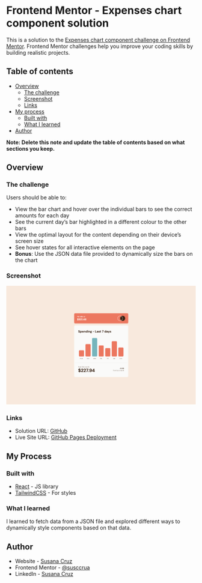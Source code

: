 # Frontend Mentor - Expenses chart component solution

This is a solution to the [Expenses chart component challenge on Frontend Mentor](https://www.frontendmentor.io/challenges/expenses-chart-component-e7yJBUdjwt). Frontend Mentor challenges help you improve your coding skills by building realistic projects. 

## Table of contents

- [Overview](#overview)
  - [The challenge](#the-challenge)
  - [Screenshot](#screenshot)
  - [Links](#links)
- [My process](#my-process)
  - [Built with](#built-with)
  - [What I learned](#what-i-learned)
- [Author](#author)

**Note: Delete this note and update the table of contents based on what sections you keep.**

## Overview

### The challenge

Users should be able to:

- View the bar chart and hover over the individual bars to see the correct amounts for each day
- See the current day’s bar highlighted in a different colour to the other bars
- View the optimal layout for the content depending on their device’s screen size
- See hover states for all interactive elements on the page
- **Bonus**: Use the JSON data file provided to dynamically size the bars on the chart

### Screenshot

![](./public/screenshot.jpg)

### Links

- Solution URL: [GitHub](https://github.com/susccrua/expenses-chart)
- Live Site URL: [GitHub Pages Deployment](https://susccrua.github.io/expenses-chart/)

## My Process

### Built with

- [React](https://reactjs.org/) - JS library
- [TailwindCSS](https://tailwindcss.com/) - For styles

### What I learned

I learned to fetch data from a JSON file and explored different ways to dynamically style components based on that data. 

## Author

- Website - [Susana Cruz](https://susccrua.github.io/)
- Frontend Mentor - [@susccrua](https://www.frontendmentor.io/profile/susccrua)
- LinkedIn - [Susana Cruz](https://www.linkedin.com/in/susana-cruz/)
